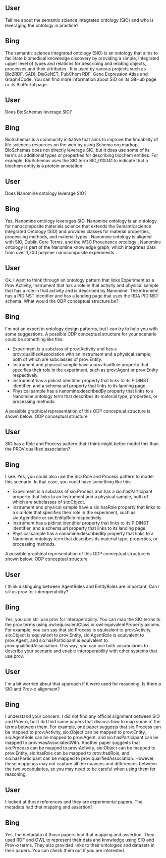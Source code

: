 ## User
Tell me about the semantic science integrated ontology (SIO) and who is leveraging the ontology in practice?
## Bing
The semantic science integrated ontology (SIO) is an ontology that aims to facilitate biomedical knowledge discovery by providing a simple, integrated upper level of types and relations for describing and relating objects, processes and their attributes . It is used by various projects such as Bio2RDF, SADI, DisGeNET, PubChem RDF, Gene Expression Atlas and Graph4Code. You can find more information about SIO on its GitHub page or its BioPortal page.
## User
Does BioSchemas leverage SIO?
## Bing
BioSchemas is a community initiative that aims to improve the findability of life sciences resources on the web by using Schema.org markup. BioSchemas does not directly leverage SIO, but it does use some of its terms as additional types or properties for describing biochem entities. For example, BioSchemas uses the SIO term SIO_010041 to indicate that a biochem entity is a protein annotation.
## User
Does Nanomine ontology leverage SIO?
## Bing
Yes, Nanomine ontology leverages SIO. Nanomine ontology is an ontology for nanocomposite materials science that extends the Semanticscience Integrated Ontology (SIO) and provides classes for material properties, processing methods, and material types . Nanomine ontology is aligned with SIO, Dublin Core Terms, and the W3C Provenance ontology . Nanomine ontology is part of the Nanomine knowledge graph, which integrates data from over 1,700 polymer nanocomposite experiments .
## User
Ok. I want to think through an ontology pattern that links Experiment as a Prov:Activity, Instrument that has a role in that activity and physical sample that has a role in that activity and is described by Nanomine. The intrument has a PIDINST identifier and has a landing page that uses the RDA PIDINST schema. What would the ODP conceptual structure be?
## Bing
I'm not an expert in ontology design patterns, but I can try to help you with some suggestions. A possible ODP conceptual structure for your scenario could be something like this:
 - Experiment is a subclass of prov:Activity and has a prov:qualifiedAssociation with an Instrument and a physical sample, both of which are subclasses of prov:Entity.
 - Instrument and physical sample have a prov:hadRole property that specifies their role in the experiment, such as prov:Agent or prov:Entity respectively.
 - Instrument has a pidinst:identifier property that links to its PIDINST identifier, and a schema:url property that links to its landing page.
 - Physical sample has a nanomine:describedBy property that links to a Nanomine ontology term that describes its material type, properties, or processing methods.

A possible graphical representation of this ODP conceptual structure is shown below:
ODP conceptual structure
## User
SIO has a Role and Process pattern that I think might better model this than the PROV qualified association?
## Bing
I see. Yes, you could also use the SIO Role and Process pattern to model this scenario. In that case, you could have something like this:
 - Experiment is a subclass of sio:Process and has a sio:hasParticipant property that links to an Instrument and a physical sample, both of which are subclasses of sio:Object.
 - Instrument and physical sample have a sio:hasRole property that links to a sio:Role that specifies their role in the experiment, such as sio:AgentRole or sio:EntityRole respectively.
 - Instrument has a pidinst:identifier property that links to its PIDINST identifier, and a schema:url property that links to its landing page.
 - Physical sample has a nanomine:describedBy property that links to a Nanomine ontology term that describes its material type, properties, or processing methods.

A possible graphical representation of this ODP conceptual structure is shown below:
ODP conceptual structure
## User
I think distinguing between AgentRoles and EntityRoles are important. Can I sill us prov for interoperability?
## Bing
Yes, you can still use prov for interoperability. You can map the SIO terms to the prov terms using owl:equivalentClass or owl:equivalentProperty axioms. For example, you can say that sio:Process is equivalent to prov:Activity, sio:Object is equivalent to prov:Entity, sio:AgentRole is equivalent to prov:Agent, and sio:hasParticipant is equivalent to prov:qualifiedAssociation. This way, you can use both vocabularies to describe your scenario and enable interoperability with other systems that use prov.
## User
I'm a bit worried about that approach if it were used for reasoning. Is there a SIO and Prov-o alignment?
## Bing
I understand your concern. I did not find any official alignment between SIO and Prov-o, but I did find some papers that discuss how to map some of the terms between them. For example, one paper suggests that sio:Process can be mapped to prov:Activity, sio:Object can be mapped to prov:Entity, sio:AgentRole can be mapped to prov:Agent, and sio:hasParticipant can be mapped to prov:wasAssociatedWith. Another paper suggests that sio:Process can be mapped to prov:Activity, sio:Object can be mapped to prov:Entity, sio:hasRole can be mapped to prov:hadRole, and sio:hasParticipant can be mapped to prov:qualifiedAssociation. However, these mappings may not capture all the nuances and differences between the two vocabularies, so you may need to be careful when using them for reasoning.
## User
I looked at those references and they are experimental papers. The metadata had that mapping and assertion?
## Bing
Yes, the metadata of those papers had that mapping and assertion. They used RDF and OWL to represent their data and knowledge using SIO and Prov-o terms. They also provided links to their ontologies and datasets in their papers. You can check them out if you are interested.
